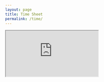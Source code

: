 ```yaml
---
layout: page
title: Time Sheet
permalink: /time/
---
```


<iframe src="https://docs.google.com/spreadsheets/d/1qHURCCcBmJY1S3xVHv9bV9tnxHWqMVOpyl1qTeaDZsU/pubhtml?widget=true&amp;headers=false"></iframe>